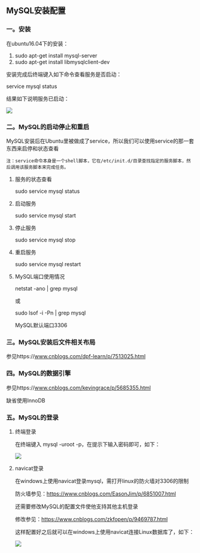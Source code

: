 ## MySQL安装配置

### 一。安装

在ubuntu16.04下的安装：

1. sudo apt-get install mysql-server
2. sudo apt-get install libmysqlclient-dev

安装完成后终端键入如下命令查看服务是否启动：

service mysql status

结果如下说明服务已启动：

![](C:\Users\Administrator\Desktop\1.png)

### 二。MySQL的启动停止和重启

MySQL安装后在Ubuntu里被做成了service，所以我们可以使用service的那一套东西来启停和状态查看

```
注：service命令本身是一个shell脚本，它在/etc/init.d/目录查找指定的服务脚本，然后调用该服务脚本来完成任务。
```

1. 服务的状态查看

   sudo service mysql status

2. 启动服务

   sudo service mysql start

3. 停止服务

   sudo service mysql stop

4. 重启服务

   sudo service mysql restart

5. MySQL端口使用情况

   netstat -ano | grep mysql

   或

   sudo lsof -i -Pn | grep mysql

   MySQL默认端口3306

### 三。MySQL安装后文件相关布局

参见https://www.cnblogs.com/dpf-learn/p/7513025.html

### 四。MySQL的数据引擎

参见https://www.cnblogs.com/kevingrace/p/5685355.html

缺省使用InnoDB

### 五。MySQL的登录

1. 终端登录

   在终端键入 mysql -uroot -p，在提示下输入密码即可，如下：

   ![](C:\Users\Administrator\Desktop\1.png)

2. navicat登录

   在windows上使用navicat登录mysql，需打开linux的防火墙对3306的限制

   防火墙参见：https://www.cnblogs.com/EasonJim/p/6851007.html

   还需要修改MySQL的配置文件使他支持其他主机登录

   修改参见：https://www.cnblogs.com/zkfopen/p/9469787.html

   这样配置好之后就可以在windows上使用navicat连接Linux数据库了，如下：

   ![](C:\Users\Administrator\Desktop\1.png)

 